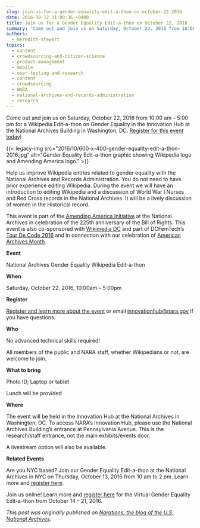 ```yaml
---
slug: join-us-for-a-gender-equality-edit-a-thon-on-october-22-2016
date: 2016-10-12 11:00:36 -0400
title: Join us for a Gender Equality Edit-a-thon on October 22, 2016
summary: 'Come out and join us on Saturday, October 22, 2016 from 10:00 am &ndash; 5:00 pm for a Wikipedia Edit-a-thon on Gender Equality in the Innovation Hub at the National Archives Building in Washington, DC. Register for this event today!'
authors:
  - meredith-stewart
topics:
  - content
  - crowdsourcing-and-citizen-science
  - product-management
  - mobile
  - user-testing-and-research
  - content
  - crowdsourcing
  - NARA
  - national-archives-and-records-administration
  - research
---
```


Come out and join us on Saturday, October 22, 2016 from 10:00 am – 5:00 pm for a Wikipedia Edit-a-thon on Gender Equality in the Innovation Hub at the National Archives Building in Washington, DC. [Register for this event today](https://www.eventbrite.com/e/gender-equality-wikipedia-edit-a-thon-at-the-national-archives-tickets-28252688552)!

{{< legacy-img src="2016/10/600-x-400-gender-equality-edit-a-thon-2016.jpg" alt="Gender Equality Edit-a-thon graphic showing Wikipedia logo and Amending America logo." >}}

Help us improve Wikipedia entries related to gender equality with the National Archives and Records Administration. You do not need to have prior experience editing Wikipedia. During the event we will have an introduction to editing Wikipedia and a discussion of World War I Nurses and Red Cross records in the National Archives. It will be a lively discussion of women in the Historical record.

This event is part of the [Amending America Initiative](https://www.archives.gov/amending-america/) at the National Archives in celebration of the 225th anniversary of the Bill of Rights. This event is also co-sponsored with [Wikimedia DC](https://wikimediadc.org/wiki/Home) and part of DCFemTech’s [Tour De Code 2016](https://dcfemtech.github.io/tourdecode) and in connection with our celebration of [American Archives Month](https://prologue.blogs.archives.gov/2016/10/01/the-national-archives-celebrates-american-archives-month/).

**Event** 
  
National Archives Gender Equality Wikipedia Edit-a-thon

**When**
  
Saturday, October 22, 2016, 10:00am – 5:00pm

**Register**
  
[Register and learn more about the event](https://www.eventbrite.com/e/gender-equality-wikipedia-edit-a-thon-at-the-national-archives-tickets-28252688552) or email <innovationhub@nara.gov> if you have questions.

**Who**
  
No advanced technical skills required!
  
All members of the public and NARA staff, whether Wikipedians or not, are welcome to join.

**What to bring**
  
Photo ID; Laptop or tablet
  
Lunch will be provided

**Where**
  
The event will be held in the Innovation Hub at the National Archives in Washington, DC. To access NARA’s Innovation Hub, please use the National Archives Building’s entrance at Pennsylvania Avenue. This is the research/staff entrance, not the main exhibits/events door.

A livestream option will also be available.

**Related Events** 
  
Are you NYC based? Join our Gender Equality Edit-a-thon at the National Archives in NYC on Thursday, October 13, 2016 from 10 am to 2 pm. Learn more and [register here](http://www.eventbrite.com/e/gender-equality-wikipedia-edit-a-thon-at-the-national-archives-tickets-27887705879).

Join us online! Learn more and [register here](https://www.eventbrite.com/e/gender-equality-online-wikipedia-edit-a-thon-from-the-national-archives-tickets-28255776789) for the Virtual Gender Equality Edit-a-thon from October 14 – 21, 2016.

_This post was originally published on [Narations, the blog of the U.S. National Archives](https://narations.blogs.archives.gov/)._